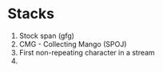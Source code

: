 # Stacks
1) Stock span (gfg)
2) CMG - Collecting Mango (SPOJ) 
3) First non-repeating character in a stream
4) 
